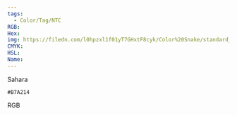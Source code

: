 ```yaml
---
tags:
  - Color/Tag/NTC
RGB:
Hex:
img: https://filedn.com/l0hpzxl1f01yT7GHxtF8cyk/Color%20Snake/standard_csv_to_svg/%23/B7A214.svg
CMYK:
HSL:
Name:
---
```

Sahara
```palette
#B7A214
```
RGB
